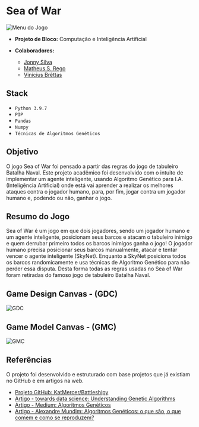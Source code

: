 # Sea of War

![Menu do Jogo](https://github.com/JonnySilva/battleship-python/blob/main/docs/banner.png)

 - **Projeto de Bloco:** Computação e Inteligência Artificial

 - **Colaboradores:** 
    - [Jonny Silva](https://github.com/JonnySilva)
    - [Matheus S. Rego](https://github.com/matheus-srego)
    - [Vinícius Brêttas](https://github.com/Brettas)

## Stack
 - ```Python 3.9.7```
 - ```PIP```
 - ```Pandas```
 - ```Numpy```
 - ```Técnicas de Algoritmos Genéticos```

## Objetivo
O jogo Sea of War foi pensado a partir das regras do jogo de tabuleiro Batalha Naval. Este projeto acadêmico foi desenvolvido com o intuito de implementar um agente inteligente, usando Algoritmo Genético para I.A. (Inteligência Artificial) onde está vai aprender a realizar os melhores ataques contra o jogador humano, para, por fim, jogar contra um jogador humano e, podendo ou não, ganhar o jogo. 

## Resumo do Jogo
Sea of War é um jogo em que dois jogadores, sendo um jogador humano e um agente inteligente, posicionam seus barcos e atacam o tabuleiro inimigo e quem derrubar primeiro todos os barcos inimigos ganha o jogo! 
O jogador humano precisa posicionar seus barcos manualmente, atacar e tentar vencer o agente inteligente (SkyNet). Enquanto a SkyNet posiciona todos os barcos randomicamente e usa técnicas de Algoritmo Genético para não perder essa disputa. Desta forma todas as regras usadas no Sea of War foram retiradas do famoso jogo de tabuleiro Batalha Naval.

## Game Design Canvas - (GDC)
![GDC](https://github.com/JonnySilva/battleship-python/blob/main/docs/GDC.jpg)

## Game Model Canvas - (GMC)
![GMC](https://github.com/JonnySilva/battleship-python/blob/main/docs/GMC.jpg)

## Referências
O projeto foi desenvolvido e estruturado com base projetos que já existiam no GitHub e em artigos na web.

 - [Projeto GitHub: KatMercer/Battleshipy](https://github.com/KatMercer/Battleshipy)
 - [Artigo - towards data science: Understanding Genetic Algorithms](https://towardsdatascience.com/understanding-genetic-algorithms-cd556e9089cb)
 - [Artigo - Medium: Algoritmos Genéticos](https://medium.com/turing-talks/turing-talks-8-algoritmos-gen%C3%A9ticos-a791c25bd7ba)
 - [Artigo - Alexandre Mundim: Algoritmos Genéticos: o que são, o que comem e como se reproduzem?](https://alexandremundim.medium.com/algoritmos-gen%C3%A9ticos-o-que-s%C3%A3o-o-que-comem-e-como-se-reproduzem-31a65d5b9709)
